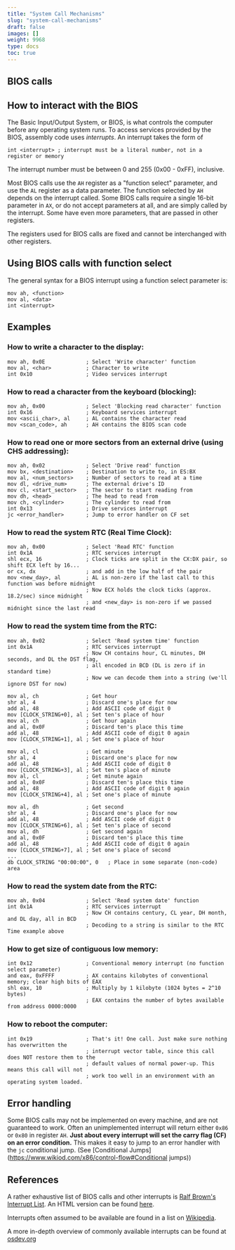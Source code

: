```yaml
---
title: "System Call Mechanisms"
slug: "system-call-mechanisms"
draft: false
images: []
weight: 9968
type: docs
toc: true
---
```


## BIOS calls
## How to interact with the BIOS ##

The Basic Input/Output System, or BIOS, is what controls the computer before any operating system runs. To access services provided by the BIOS, assembly code uses *interrupts*. An interrupt takes the form of

    int <interrupt> ; interrupt must be a literal number, not in a register or memory

The interrupt number must be between 0 and 255 (0x00 - 0xFF), inclusive.

Most BIOS calls use the `AH` register as a "function select" parameter, and use the `AL` register as a data parameter. The function selected by `AH` depends on the interrupt called. Some BIOS calls require a single 16-bit parameter in `AX`, or do not accept parameters at all, and are simply called by the interrupt. Some have even more parameters, that are passed in other registers.

The registers used for BIOS calls are fixed and cannot be interchanged with other registers.

## Using BIOS calls with function select ##

The general syntax for a BIOS interrupt using a function select parameter is:

    mov ah, <function>
    mov al, <data>
    int <interrupt>

## Examples ##

### How to write a character to the display: ###

    mov ah, 0x0E             ; Select 'Write character' function
    mov al, <char>           ; Character to write
    int 0x10                 ; Video services interrupt

### How to read a character from the keyboard (blocking): ###

    mov ah, 0x00             ; Select 'Blocking read character' function
    int 0x16                 ; Keyboard services interrupt
    mov <ascii_char>, al     ; AL contains the character read
    mov <scan_code>, ah      ; AH contains the BIOS scan code

### How to read one or more sectors from an external drive (using CHS addressing): ###

    mov ah, 0x02             ; Select 'Drive read' function
    mov bx, <destination>    ; Destination to write to, in ES:BX
    mov al, <num_sectors>    ; Number of sectors to read at a time
    mov dl, <drive_num>      ; The external drive's ID
    mov cl, <start_sector>   ; The sector to start reading from
    mov dh, <head>           ; The head to read from
    mov ch, <cylinder>       ; The cylinder to read from
    int 0x13                 ; Drive services interrupt
    jc <error_handler>       ; Jump to error handler on CF set

### How to read the system RTC (Real Time Clock): ###

    mov ah, 0x00             ; Select 'Read RTC' function
    int 0x1A                 ; RTC services interrupt
    shl ecx, 16              ; Clock ticks are split in the CX:DX pair, so shift ECX left by 16...
    or cx, dx                ; and add in the low half of the pair
    mov <new_day>, al        ; AL is non-zero if the last call to this function was before midnight
                             ; Now ECX holds the clock ticks (approx. 18.2/sec) since midnight
                             ; and <new_day> is non-zero if we passed midnight since the last read

### How to read the system time from the RTC:

    mov ah, 0x02             ; Select 'Read system time' function
    int 0x1A                 ; RTC services interrupt
                             ; Now CH contains hour, CL minutes, DH seconds, and DL the DST flag,
                             ; all encoded in BCD (DL is zero if in standard time)
                             ; Now we can decode them into a string (we'll ignore DST for now)

    mov al, ch               ; Get hour
    shr al, 4                ; Discard one's place for now
    add al, 48               ; Add ASCII code of digit 0
    mov [CLOCK_STRING+0], al ; Set ten's place of hour
    mov al, ch               ; Get hour again
    and al, 0x0F             ; Discard ten's place this time
    add al, 48               ; Add ASCII code of digit 0 again
    mov [CLOCK_STRING+1], al ; Set one's place of hour

    mov al, cl               ; Get minute
    shr al, 4                ; Discard one's place for now
    add al, 48               ; Add ASCII code of digit 0
    mov [CLOCK_STRING+3], al ; Set ten's place of minute
    mov al, cl               ; Get minute again
    and al, 0x0F             ; Discard ten's place this time
    add al, 48               ; Add ASCII code of digit 0 again
    mov [CLOCK_STRING+4], al ; Set one's place of minute

    mov al, dh               ; Get second
    shr al, 4                ; Discard one's place for now
    add al, 48               ; Add ASCII code of digit 0
    mov [CLOCK_STRING+6], al ; Set ten's place of second
    mov al, dh               ; Get second again
    and al, 0x0F             ; Discard ten's place this time
    add al, 48               ; Add ASCII code of digit 0 again
    mov [CLOCK_STRING+7], al ; Set one's place of second
    ...
    db CLOCK_STRING "00:00:00", 0   ; Place in some separate (non-code) area

### How to read the system date from the RTC: ###

    mov ah, 0x04             ; Select 'Read system date' function
    int 0x1A                 ; RTC services interrupt
                             ; Now CH contains century, CL year, DH month, and DL day, all in BCD
                             ; Decoding to a string is similar to the RTC Time example above

### How to get size of contiguous low memory:

    int 0x12                 ; Conventional memory interrupt (no function select parameter)
    and eax, 0xFFFF          ; AX contains kilobytes of conventional memory; clear high bits of EAX
    shl eax, 10              ; Multiply by 1 kilobyte (1024 bytes = 2^10 bytes)
                             ; EAX contains the number of bytes available from address 0000:0000

### How to reboot the computer:

    int 0x19                 ; That's it! One call. Just make sure nothing has overwritten the
                             ; interrupt vector table, since this call does NOT restore them to the
                             ; default values of normal power-up. This means this call will not
                             ; work too well in an environment with an operating system loaded.

## Error handling ##

Some BIOS calls may not be implemented on every machine, and are not guaranteed to work. Often an unimplemented interrupt will return either `0x86` or `0x80` in register `AH`. **Just about every interrupt will set the carry flag (CF) on an error condition.** This makes it easy to jump to an error handler with the `jc` conditional jump. (See [Conditional Jumps](https://www.wikiod.com/x86/control-flow#Conditional jumps))

## References ##

A rather exhaustive list of BIOS calls and other interrupts is [Ralf Brown's Interrupt List](https://www.cs.cmu.edu/~ralf/files.html). An HTML version can be found [here](http://www.delorie.com/djgpp/doc/rbinter/).

Interrupts often assumed to be available are found in a list on [Wikipedia](https://en.wikipedia.org/wiki/BIOS_interrupt_call).

A more in-depth overview of commonly available interrupts can be found at [osdev.org](http://wiki.osdev.org/BIOS)





